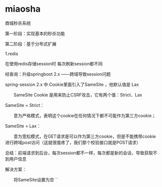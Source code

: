 # miaosha
商城秒杀系统

第一阶段：实现基本的秒杀功能

第二阶段：基于分布式扩展

1.redis

在使用redis存储session时 每次刷新session都不同

经查询：升级springboot 2.x  ——跨域导致session问题

spring-session 2.x 中 Cookie里面引入了SameSite ，他默认值是 Lax 

　　SameSite Cookie 是用来防止CSRF攻击，它有两个值：Strict、Lax

SameSite = Strict：


　　意为严格模式，表明这个cookie在任何情况下都不可能作为第三方cookie；

SameSite = Lax：


　　意为宽松模式，在GET请求是可以作为第三方cookie，但是不能携带cookie进行跨域post访问（这就很蛋疼了，我们那个校验接口就是POST请求）

总结：前端请求到后台，每次session都不一样，每次都是新的会话，导致获取不到用户信息

解决方案：

　　将SameSite设置为空
``
